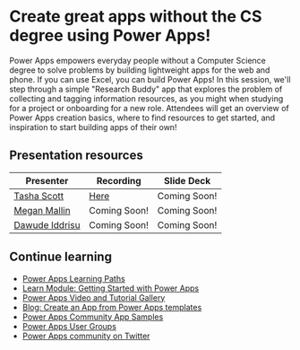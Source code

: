 # Create great apps without the CS degree using Power Apps!

Power Apps empowers everyday people without a Computer Science degree to solve problems by building lightweight apps for the web and phone. If you can use Excel, you can build Power Apps! In this session, we'll step through a simple "Research Buddy" app that explores the problem of collecting and tagging information resources, as you might when studying for a project or onboarding for a new role. Attendees will get an overview of Power Apps creation basics, where to find resources to get started, and inspiration to start building apps of their own!

## Presentation resources

| Presenter | Recording | Slide Deck |
| - | - | - |
| [Tasha Scott](https://twitter.com/TashasEv) | [Here](https://myignite.microsoft.com/sessions/1763d6cf-32e0-4792-8ff7-a70096ef634d) | Coming Soon! |
| [Megan Mallin](https://twitter.com/MegMallin) | Coming Soon! | Coming Soon! |
| [Dawude Iddrisu](https://twitter.com/dawoodiddris) | Coming Soon! | Coming Soon! |

## Continue learning

- [Power Apps Learning Paths](https://aka.ms/learnpowerapps)
- [Learn Module: Getting Started with Power Apps](https://docs.microsoft.com/learn/modules/get-started-with-powerapps/?WT.mc_id=ignite2020_techseries)
- [Power Apps Video and Tutorial Gallery](https://aka.ms/powerappsgallery)
- [Blog: Create an App from Power Apps templates](https://powerapps.microsoft.com/blog/using-app-template/)
- [Power Apps Community App Samples](https://aka.ms/PACommunitySamples)
- [Power Apps User Groups](https://www.powerappsug.com/home)
- [Power Apps community on Twitter](https://twitter.com/search?q=%23PowerAddicts)
